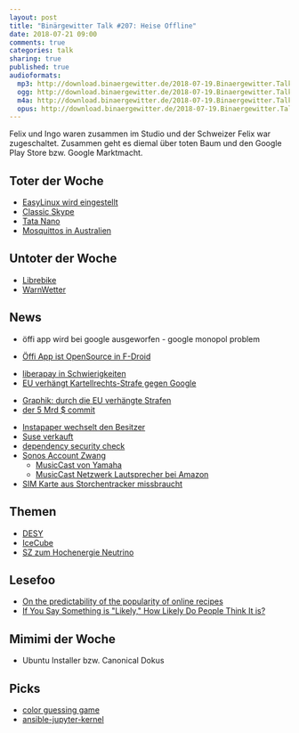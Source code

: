 ```yaml
---
layout: post
title: "Binärgewitter Talk #207: Heise Offline"
date: 2018-07-21 09:00
comments: true
categories: talk
sharing: true
published: true
audioformats:
  mp3: http://download.binaergewitter.de/2018-07-19.Binaergewitter.Talk.207.mp3
  ogg: http://download.binaergewitter.de/2018-07-19.Binaergewitter.Talk.207.ogg
  m4a: http://download.binaergewitter.de/2018-07-19.Binaergewitter.Talk.207.m4a
  opus: http://download.binaergewitter.de/2018-07-19.Binaergewitter.Talk.207.opus
---
```

Felix und Ingo waren zusammen im Studio und der Schweizer Felix war zugeschaltet. Zusammen geht es diemal über toten Baum und den Google Play Store bzw. Google 
Marktmacht.

## Toter der Woche
- [EasyLinux wird eingestellt]( http://www.pro-linux.de/news/1/26097/zeitschrift-easylinux-wird-eingestellt.html )
- [Classic Skype](https://www.heise.de/newsticker/meldung/Microsoft-veroeffentlicht-Skype-8-0-fuer-den-Desktop-4111796.html )
- [Tata Nano]( https://tech.slashdot.org/story/18/07/11/2154239/rip-tata-nano-the-worlds-cheapest-car )
- [ Mosquittos in Australien]( https://news.slashdot.org/story/18/07/14/010217/australian-experiment-wipes-out-over-80-of-disease-carrying-mosquitoes )


## Untoter der Woche
- [Librebike]( https://www.heise.de/newsticker/meldung/LibreBike-Aufruf-zur-Befreiung-der-Obikes-4109065.html )
- [WarnWetter]( https://www.heise.de/newsticker/meldung/Wetter-App-WarnWetter-verstoesst-nicht-gegen-das-Wettbewerbsrecht-4111431.html )


## News
- öffi app wird bei google ausgeworfen - google monopol problem
 * [Öffi App ist OpenSource in F-Droid](https://www.heise.de/newsticker/meldung/Oeffi-wird-Open-Source-und-landet-auf-F-Droid-4112915.html )
- [liberapay in Schwierigkeiten]( https://medium.com/liberapay-blog/liberapay-is-in-trouble-b58b40714d82 )
- [EU verhängt Kartellrechts-Strafe gegen Google]( 
https://www.heise.de/newsticker/meldung/4-3-Milliarden-Euro-EU-Kommission-verhaengt-Rekordstrafe-gegen-Google-4113754.html)
 * [Graphik: durch die EU verhängte Strafen](https://de.statista.com/infografik/10029/strafen-fuer-wettbewerbsverstoesse-in-der-eu/)
 * [der 5 Mrd $ commit]( https://android.googlesource.com/platform/packages/apps/GlobalSearch/+/592150ac00086400415afe936d96f04d3be3ba0c )
- [Instapaper wechselt den Besitzer]( http://blog.instapaper.com/post/175953870856 )
- [Suse verkauft]( https://tech.slashdot.org/story/18/07/02/2134226/suse-linux-sold-for-25-billion )
- [dependency security check]( https://blog.github.com/2018-07-12-security-vulnerability-alerts-for-python/ )
- [Sonos Account Zwang]( https://www.heise.de/mac-and-i/meldung/Sonos-veraergert-Nutzer-mit-Account-Zwang-4111267.html )
  * [MusicCast von Yamaha]( https://usa.yamaha.com/products/contents/audio_visual/musiccast/index.html )
  * [MusicCast Netzwerk Lautsprecher bei Amazon]( https://amzn.to/2JM9Tw2 )
- [SIM Karte aus Storchentracker missbraucht]( https://www.theregister.co.uk/2018/07/03/stork_mobile_theft/ )

## Themen

- [DESY]( https://www.desy.de/ )
- [IceCube](https://de.wikipedia.org/wiki/IceCube )
- [SZ zum Hochenergie Neutrino]( https://www.sueddeutsche.de/wissen/astronomie-physiker-spueren-extreme-energiequelle-im-all-auf-1.4051341 )

## Lesefoo
- [On the predictability of the popularity of online recipes]( https://epjdatascience.springeropen.com/articles/10.1140/epjds/s13688-018-0149-5 )
- [If You Say Something is "Likely," How Likely Do People Think It is?]( https://hbr.org/2018/07/if-you-say-something-is-likely-how-likely-do-people-think-it-is )

## Mimimi der Woche
- Ubuntu Installer bzw. Canonical Dokus 

## Picks
- [color guessing game]( https://color-guessing-game.glitch.me/ )
- [ansible-jupyter-kernel]( https://github.com/ansible/ansible-jupyter-kernel )
